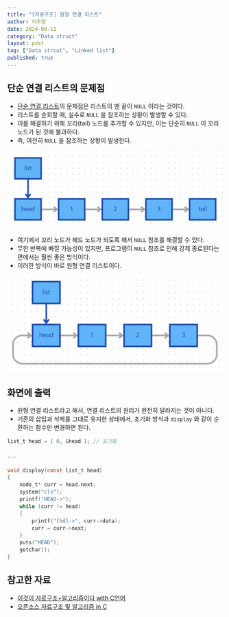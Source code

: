 ```yaml
---
title: "[자료구조] 원형 연결 리스트"
author: 이주현
date: 2024-09-11
category: "Data struct"
layout: post
tag: ["Data strcut", "Linked list"]
published: true
---
```


## 단순 연결 리스트의 문제점
- [단순 연결 리스트](./2024-09-10-Linked_list.md)의 문제점은 리스트의 맨 끝이 `NULL` 이라는 것이다.
- 리스트를 순회할 때, 실수로 `NULL` 을 참조하는 상황이 발생할 수 있다.
- 이를 해결하기 위해 꼬리(tail) 노드를 추가할 수 있지만, 이는 단순히 `NULL` 이 꼬리 노드가 된 것에 불과하다.
- 즉, 여전히 `NULL` 을 참조하는 상황이 발생한다.

<p align="center">
    <img src="../assets/resource/tail 추가.png">
</p>

- 여기에서 꼬리 노드가 헤드 노드가 되도록 해서 `NULL` 참조를 해결할 수 있다.
- 무한 반복에 빠질 가능성이 있지만, 프로그램이 `NULL` 참조로 인해 강제 종료된다는 면에서는 훨씬 좋은 방식이다.
- 이러한 방식이 바로 원형 연결 리스트이다.

<p align="center">
    <img src="../assets/resource/circlar.png">
</p>

## 화면에 출력
- 원형 연결 리스트라고 해서, 연결 리스트의 원리가 완전히 달라지는 것이 아니다.
- 기존의 삽입과 삭제를 그대로 유지한 상태에서, 초기화 방식과 `display` 와 같이 순환하는 함수만 변경하면 된다.

```c
list_t head = { 0, &head };	// 초기화

...

void display(const list_t head)
{
	node_t* curr = head.next;
	system("cls");
	printf("HEAD->");
	while (curr != head)
	{
		printf("[%d]->", curr->data);
		curr = curr->next;
	}
	puts("HEAD");
	getchar();
}
```

## 참고한 자료
- [이것이 자료구조+알고리즘이다 with C언어](https://www.yes24.com/Product/Goods/111362116)
- [오픈소스 자료구조 및 알고리즘 in C](https://www.inflearn.com/course/%EC%98%A4%ED%94%88%EC%86%8C%EC%8A%A4-%EC%9E%90%EB%A3%8C%EA%B5%AC%EC%A1%B0-%EC%95%8C%EA%B3%A0%EB%A6%AC%EC%A6%98-c/dashboard)